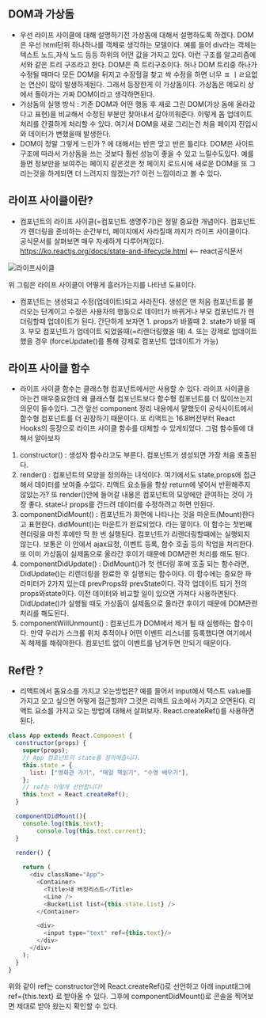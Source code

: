 ## DOM과 가상돔
- 우선 라이프 사이클에 대해 설명하기전 가상돔에 대해서 설명하도록 하겠다. DOM은 우선 html단위 하나하나를 객체로 생각하는 모델이다. 예를 들어 div라는 객체는 텍스트 노드,자식 노드 등등 하위의 어떤 값을 가지고 있다. 이런 구조를 알고리즘에서와 같은 트리 구조라고 한다. DOM은 즉 트리구조이다. 허나 DOM 트리중 하나가 수정될 때마다 모든 DOM을 뒤지고 수장헐걸 찾고 싹 수정을 하면 너무 ㅍ ㅣㄹ요없는 연산이 많이 발생하게된다. 그래서 등장한게 이 가상돔이다. 가상돔은 메모리 상에서 돌아가는 가짜 DOM이라고 생각하면된다.
- 가상돔의 실행 방식 : 기존 DOM과 어떤 행동 후 새로 그린 DOM(가상 돔에 올라갔다고 표현)을 비교해서 수정된 부분만 찾아내서 갈아끼워준다. 이렇게 돔 업데이트 처리를 간결하게 처리할 수 있다. 여기서 DOM을 새로 그리는건 처음 페이지 진입시와 데이터가 변했을때 발생한다.
- DOM이 정말 그렇게 느린가 ? 에 대해서는 반은 맞고 반은 틀리다. DOM은 사이트 구조에 따라서 가상돔을 쓰는 것보다 훨씬 성능이 좋을 수 있고 느릴수도있다. 예를들면 정보만을 보여주는 페이지 같은것은 첫 페이지 로드시에 새로운 DOM을 또 그리는것을 하게되면 더 느려지지 않겠는가? 이런 느낌이라고 볼 수 있다.

## 라이프 사이클이란?
- 컴포넌트의 라이프 사이클(=컴포넌트 생명주기)은 정말 중요한 개념이다. 컴포넌트가 렌더링을 준비하는 순간부터, 페이지에서 사라질때 까지가 라이프 사이클이다. 공식문서를 살펴보면 매우 자세하게 다루어져있다. https://ko.reactjs.org/docs/state-and-lifecycle.html <-- react공식문서

![라이프사이클](https://user-images.githubusercontent.com/59644518/123537619-5a37a200-d76b-11eb-90fe-d7ceb18f2f73.png)

위 그림은 라이프 사이클이 어떻게 흘러가는지를 나타낸 도표이다.

- 컴포넌트는 생성되고 수정(업데이트)되고 사라진다. 생성은 맨 처음 컴포넌트를 불러오는 단계이고 수정은 사용자의 행동으로 데이터가 바뀌거나 부모 컴포넌트가 렌더링할때 업데이트가 된다. 간단하게 보자면 1. props가 바뀔때 2. state가 바뀔 때 3. 부모 컴포넌트가 업데이트 되었을때(=리렌더링했을 때) 4. 또는 강제로 업데이트 했을 경우 (forceUpdate()를 통해 강제로 컴포넌트 업데이트가 가능)


## 라이프 사이클 함수
- 라이프 사이클 함수는 클래스형 컴포넌트에서만 사용할 수 있다. 라이프 사이클을 아는건 매우중요한데 왜 클래스형 컴포넌트보다 함수형 컴포넌트를 더 많이쓰는지 의문이 들수있다. 그건 앞선 component 정리 내용에서 말했듯이 공식사이트에서 함수형 컴포넌트를 더 권장하기 때문이다. 또 리액트는 16.8버전부터 React Hooks의 등장으로 라이프 사이클 함수를 대체할 수 있게되었다. 그럼 함수들에 대해서 알아보자

1. constructor() : 생성자 함수라고도 부른다. 컴포넌트가 생성되면 가장 처음 호출된다.
2. render() : 컴포넌트의 모양을 정의하는 녀석이다. 여기에서도 state,props에 접근해서 데이터를 보여줄 수있다. 리액트 요소들을 항상 return에 넣어서 반환해주지 않았는가? 또 render()안에 들어갈 내용은 컴포넌트의 모양에만 관여하는 것이 가장 좋다. state나 props를 건드려 데이터를 수정하려고 하면 안된다.
3. componentDidMount() : 컴포넌트가 화면에 나타나는 것을 마운트(Mount)한다고 표현한다. didMount()는 마운트가 완료되었다. 라는 말이다. 이 함수는 첫번째 렌더링을 마친 후에만 딱 한 번 실행된다. 컴포넌트가 리렌더링할때에는 실행되지 않는다. 보통은 이 안에서 ajax요청, 이벤트 등록, 함수 호출 등의 작업을 처리한다. 또 이미 가상돔이 실제돔으로 올라간 후이기 때문에 DOM관련 처리를 해도 된다.
4. componentDidUpdate() : DidMount()가 첫 렌더링 후에 호출 되는 함수라면, DidUpdate()는 리렌더링을 완료한 후 실행되는 함수이다. 이 함수에는 중요한 파라미터가 2가지 있는데 prevProps와 prevState이다. 각각 업데이트 되기 전의 props와state이다. 이전 데이터와 비교할 일이 있으면 가져다 사용하면된다. DidUpdate()가 실행될 때도 가상돔이 실제돔으로 올라간 후이기 때문에 DOM관련 처리를 해도된다.
5. componentWillUnmount() : 컴포넌트가 DOM에서 제거 될 때 실행하는 함수이다. 만약 우리가 스크롤 위치 추적이나 어떤 이벤트 리스너를 등록했다면 여기에서 꼭 헤제를 해줘야한다. 컴포넌트 없이 이벤트를 남겨두면 안되기 때문이다. 

## Ref란 ?
- 리액트에서 돔요소를 가지고 오는방법은? 예를 들어서 input에서 텍스트 value를 가지고 오고 싶으면 어떻게 접근할까? 그것은 리액트 요소에서 가지고 오면된다. 리액트 요소를 가지고 오는 방법에 대해서 살펴보자. React.createRef()를 사용하면된다.

```javascript
class App extends React.Component {
  constructor(props) {
    super(props);
    // App 컴포넌트의 state를 정의해줍니다.
    this.state = {
      list: ["영화관 가기", "매일 책읽기", "수영 배우기"],
    };
    // ref는 이렇게 선언합니다! 
    this.text = React.createRef();
  }

  componentDidMount(){
    console.log(this.text);
		console.log(this.text.current);
  }

  render() {
    
    return (
      <div className="App">
        <Container>
          <Title>내 버킷리스트</Title>
          <Line />
          <BucketList list={this.state.list} />
        </Container>

        <div>
          <input type="text" ref={this.text}/>
        </div>
      </div>
    );
  }
}
```
위와 같이 ref는 constructor안에 React.createRef()로 선언하고 아래 input태그에 ref={this.text} 로 받아올 수 있다. 그후에 componentDidMount()로 콘솔을 찍어보면 제대로 받아 왔는지 확인할 수 있다.
